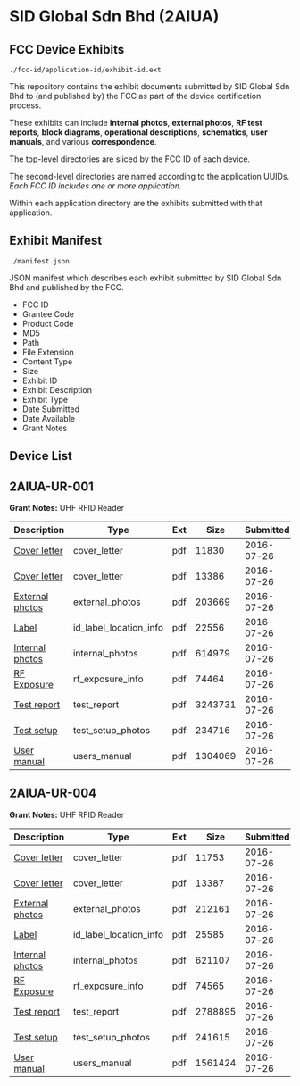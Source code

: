 # SID Global Sdn Bhd (2AIUA)
## FCC Device Exhibits

```
./fcc-id/application-id/exhibit-id.ext
```

This repository contains the exhibit documents submitted by SID Global Sdn Bhd to (and published by) the FCC as part of the device certification process.

These exhibits can include **internal photos**, **external photos**, **RF test reports**, **block diagrams**, **operational descriptions**, **schematics**, **user manuals**, and various **correspondence**.

The top-level directories are sliced by the FCC ID of each device.

The second-level directories are named according to the application UUIDs. *Each FCC ID includes one or more application.*

Within each application directory are the exhibits submitted with that application. 

## Exhibit Manifest

```
./manifest.json
```

JSON manifest which describes each exhibit submitted by SID Global Sdn Bhd and published by the FCC.

- FCC ID
- Grantee Code
- Product Code
- MD5
- Path
- File Extension
- Content Type
- Size
- Exhibit ID
- Exhibit Description
- Exhibit Type
- Date Submitted
- Date Available
- Grant Notes

## Device List
## 2AIUA-UR-001
**Grant Notes:** UHF RFID Reader

| Description | Type | Ext | Size | Submitted | Available |
| ----------- | ---- | --- | ---- | --------- | --------- |
| [Cover letter](2AIUA-UR-001/e3a9bba20b16e1a97a3302dc9144a5b1/3077186.pdf) | cover_letter | pdf | 11830 | 2016-07-26 | 2016-07-26 |
| [Cover letter](2AIUA-UR-001/e3a9bba20b16e1a97a3302dc9144a5b1/3077187.pdf) | cover_letter | pdf | 13386 | 2016-07-26 | 2016-07-26 |
| [External photos](2AIUA-UR-001/e3a9bba20b16e1a97a3302dc9144a5b1/3077188.pdf) | external_photos | pdf | 203669 | 2016-07-26 | 2016-07-26 |
| [Label](2AIUA-UR-001/e3a9bba20b16e1a97a3302dc9144a5b1/3077189.pdf) | id_label_location_info | pdf | 22556 | 2016-07-26 | 2016-07-26 |
| [Internal photos](2AIUA-UR-001/e3a9bba20b16e1a97a3302dc9144a5b1/3077190.pdf) | internal_photos | pdf | 614979 | 2016-07-26 | 2016-07-26 |
| [RF Exposure](2AIUA-UR-001/e3a9bba20b16e1a97a3302dc9144a5b1/3077192.pdf) | rf_exposure_info | pdf | 74464 | 2016-07-26 | 2016-07-26 |
| [Test report](2AIUA-UR-001/e3a9bba20b16e1a97a3302dc9144a5b1/3077194.pdf) | test_report | pdf | 3243731 | 2016-07-26 | 2016-07-26 |
| [Test setup](2AIUA-UR-001/e3a9bba20b16e1a97a3302dc9144a5b1/3077195.pdf) | test_setup_photos | pdf | 234716 | 2016-07-26 | 2016-07-26 |
| [User manual](2AIUA-UR-001/e3a9bba20b16e1a97a3302dc9144a5b1/3077196.pdf) | users_manual | pdf | 1304069 | 2016-07-26 | 2016-07-26 |
## 2AIUA-UR-004
**Grant Notes:** UHF RFID Reader

| Description | Type | Ext | Size | Submitted | Available |
| ----------- | ---- | --- | ---- | --------- | --------- |
| [Cover letter](2AIUA-UR-004/49600ec64638484b8a085cd5bfdb5c11/3077212.pdf) | cover_letter | pdf | 11753 | 2016-07-26 | 2016-07-26 |
| [Cover letter](2AIUA-UR-004/49600ec64638484b8a085cd5bfdb5c11/3077213.pdf) | cover_letter | pdf | 13387 | 2016-07-26 | 2016-07-26 |
| [External photos](2AIUA-UR-004/49600ec64638484b8a085cd5bfdb5c11/3077214.pdf) | external_photos | pdf | 212161 | 2016-07-26 | 2016-07-26 |
| [Label](2AIUA-UR-004/49600ec64638484b8a085cd5bfdb5c11/3077215.pdf) | id_label_location_info | pdf | 25585 | 2016-07-26 | 2016-07-26 |
| [Internal photos](2AIUA-UR-004/49600ec64638484b8a085cd5bfdb5c11/3077216.pdf) | internal_photos | pdf | 621107 | 2016-07-26 | 2016-07-26 |
| [RF Exposure](2AIUA-UR-004/49600ec64638484b8a085cd5bfdb5c11/3077218.pdf) | rf_exposure_info | pdf | 74565 | 2016-07-26 | 2016-07-26 |
| [Test report](2AIUA-UR-004/49600ec64638484b8a085cd5bfdb5c11/3077220.pdf) | test_report | pdf | 2788895 | 2016-07-26 | 2016-07-26 |
| [Test setup](2AIUA-UR-004/49600ec64638484b8a085cd5bfdb5c11/3077221.pdf) | test_setup_photos | pdf | 241615 | 2016-07-26 | 2016-07-26 |
| [User manual](2AIUA-UR-004/49600ec64638484b8a085cd5bfdb5c11/3077222.pdf) | users_manual | pdf | 1561424 | 2016-07-26 | 2016-07-26 |
